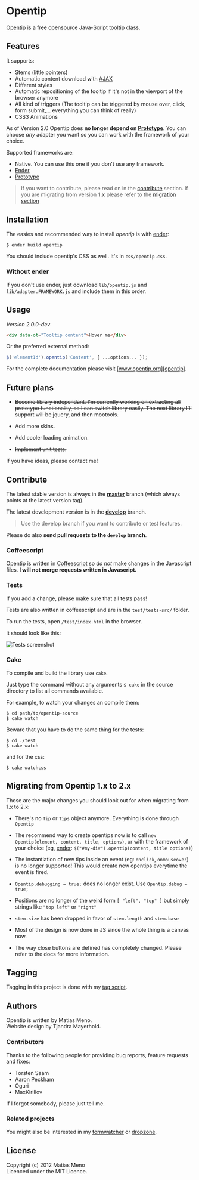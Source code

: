 Opentip
=======

[Opentip][opentip] is a free opensource Java-Script tooltip class.


Features
--------

It supports:

- Stems (little pointers)
- Automatic content download with [AJAX][ajax]
- Different styles
- Automatic repositioning of the tooltip if it's not in the viewport of the browser anymore
- All kind of triggers (The tooltip can be triggered by mouse over, click, form submit,... everything you can think of really)
- CSS3 Animations

As of Version 2.0 Opentip does **no longer depend on [Prototype]**. You can choose
*any* adapter you want so you can work with the framework of your choice.

Supported frameworks are:

- Native. You can use this one if you don't use any framework.
- [Ender]
- [Prototype]


> If you want to contribute, please read on in the [contribute](#contribute)
> section. If you are migrating from version **1.x** please refer to the
> [migration section](#migrating-from-opentip-1x-to-2x)

Installation
------------

The easies and recommended way to install *opentip* is with [ender]:

```bash
$ ender build opentip
```

You should include opentip's CSS as well. It's in `css/opentip.css`.

### Without ender

If you don't use ender, just download `lib/opentip.js` and `lib/adapter.FRAMEWORK.js`
and include them in this order.


Usage
-----

*Version 2.0.0-dev*

```html
<div data-ot="Tooltip content">Hover me</div>
```

Or the preferred external method:

```js
$('elementId').opentip('Content', { ...options... });
```

For the complete documentation please visit [www.opentip.org][opentip].


Future plans
------------

- ~~Become library independant. I'm currently working on
  extracting all prototype functionality, so I can switch library easily. The
  next library   I'll support will be jquery, and then mootools.~~

- Add more skins.

- Add cooler loading animation.

- ~~Implement unit tests.~~


If you have ideas, please contact me!


Contribute
----------

The latest stable version is always in the **[master](https://github.com/enyo/opentip)** branch (which always
points at the latest version tag).

The latest development version is in the **[develop](https://github.com/enyo/opentip/tree/develop)** branch.

> Use the develop branch if you want to contribute or test features.

Please do also **send pull requests to the `develop` branch**.

### Coffeescript

Opentip is written in [Coffeescript](http://coffeescript.org) so *do not* make
changes in the Javascript files. **I will not merge requests written in Javascript.**

### Tests

If you add a change, please make sure that all tests pass!

Tests are also written in coffeescript and are in the `test/tests-src/` folder.

To run the tests, open `/test/index.html` in the browser.

It should look like this:

![Tests screenshot](https://raw.github.com/enyo/opentip/develop/files/tests.png)


### Cake

To compile and build the library use `cake`.

Just type the command without any arguments `$ cake` in the source directory to list all commands available.

For example, to watch your changes an compile them:

    $ cd path/to/opentip-source 
    $ cake watch

Beware that you have to do the same thing for the tests:

    $ cd ./test
    $ cake watch

and for the css:

    $ cake watchcss


Migrating from Opentip 1.x to 2.x
---------------------------------

Those are the major changes you should look out for when migrating from 1.x to 2.x:

- There's no `Tip` or `Tips` object anymore. Everything is done through
  `Opentip`

- The recommend way to create opentips now is to call
  `new Opentip(element, content, title, options)`, or with the framework of
  your choice (eg, [ender]: `$("#my-div").opentip(content, title options)`)

- The instantiation of new tips inside an event (eg: `onclick`, `onmouseover`)
  is no   longer supported! This would create new opentips everytime the event
  is fired.

- `Opentip.debugging = true;` does no longer exist. Use `Opentip.debug = true;`

- Positions are no longer of the weird form `[ "left", "top" ]` but simply
  strings   like `"top left"` or `"right"`

- `stem.size` has been dropped in favor of `stem.length` and `stem.base`

- Most of the design is now done in JS since the whole thing is a canvas now.

- The way close buttons are defined has completely changed. Please refer to the
  docs for more information.

Tagging
-------

Tagging in this project is done with my [tag script](http://github.com/enyo/tag).


Authors
-------

Opentip is written by Matias Meno.<br>
Website design by Tjandra Mayerhold.

### Contributors

Thanks to the following people for providing bug reports, feature requests and fixes:

- Torsten Saam
- Aaron Peckham
- Oguri
- MaxKirillov

If I forgot somebody, please just tell me.

### Related projects

You might also be interested in my [formwatcher](http://www.formwatcher.org/) or
[dropzone](http://www.dropzonejs.com/).

License
-------
Copyright (c) 2012 Matias Meno<br>
Licenced under the MIT Licence.


[opentip]: http://www.opentip.org/
[prototype]: http://www.prototypejs.org/
[ajax]: http://en.wikipedia.org/wiki/Ajax_(programming)
[excanvas]: http://code.google.com/p/explorercanvas/
[ender]: http://ender.no.de